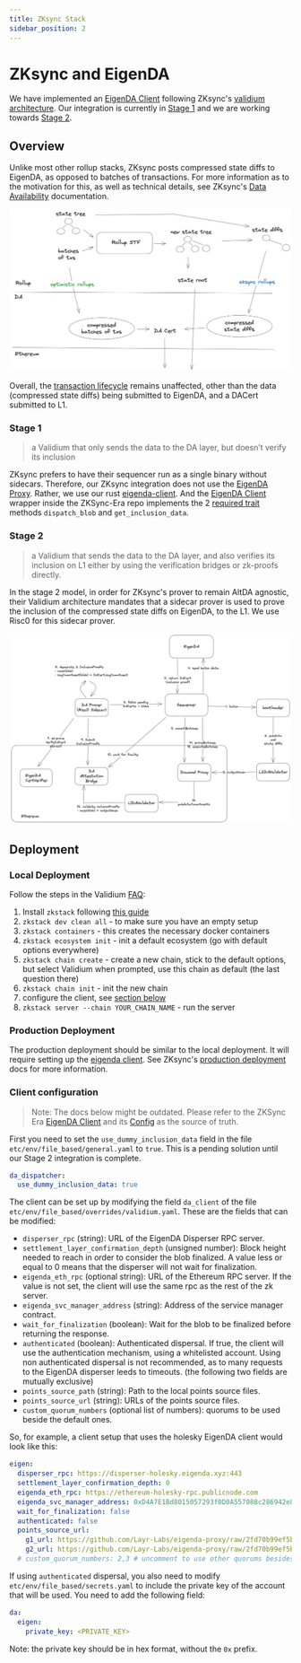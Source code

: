 ```yaml
---
title: ZKsync Stack
sidebar_position: 2
---
```

# ZKsync and EigenDA

We have implemented an [EigenDA Client](https://github.com/matter-labs/zksync-era/tree/main/core/node/da_clients/src/eigen) following ZKsync's [validium architecture](https://docs.zksync.io/zk-stack/running/validium). Our integration is currently in [Stage 1](#stage-1) and we are working towards [Stage 2](#stage-2).

## Overview

Unlike most other rollup stacks, ZKsync posts compressed state diffs to EigenDA, as opposed to batches of transactions. For more information as to the motivation for this, as well as technical details, see ZKsync's [Data Availability](https://docs.zksync.io/zksync-protocol/rollup/data-availability) documentation.

<!-- Image source: https://app.excalidraw.com/s/1XPZRMVbRNH/1fYTKbI9b4H -->
![](../../../../static/img/integrations/zksync/batches-vs-state-diffs.png)

Overall, the [transaction lifecycle](https://docs.zksync.io/zksync-protocol/rollup/transaction-lifecycle) remains unaffected, other than the data (compressed state diffs) being submitted to EigenDA, and a DACert submitted to L1.

### Stage 1
> a Validium that only sends the data to the DA layer, but doesn’t verify its inclusion

ZKsync prefers to have their sequencer run as a single binary without sidecars. Therefore, our ZKsync integration does not use the [EigenDA Proxy](../../dispersal/clients/eigenda-proxy.md). Rather, we use our rust [eigenda-client](https://github.com/Layr-Labs/eigenda-client-rs). And the [EigenDA Client](https://github.com/matter-labs/zksync-era/tree/f05fffda72393fd86c752e88b7192cc8e0c30b68/core/node/da_clients/src/eigen) wrapper inside the ZKSync-Era repo implements the 2 [required trait](https://docs.zksync.io/zk-stack/running/validium#server-related-details) methods `dispatch_blob` and `get_inclusion_data`.

### Stage 2
> a Validium that sends the data to the DA layer, and also verifies its inclusion on L1 either by using the verification bridges or zk-proofs directly.

In the stage 2 model, in order for ZKsync's prover to remain AltDA agnostic, their Validium architecture mandates that a sidecar prover is used to prove the inclusion of the compressed state diffs on EigenDA, to the L1. We use Risc0 for this sidecar prover.

<!-- Image source: https://app.excalidraw.com/s/1XPZRMVbRNH/9envZ9u54Sl -->
![](../../../../static/img/integrations/zksync/secure-integration-architecture.png)

## Deployment

### Local Deployment

Follow the steps in the Validium [FAQ](https://docs.zksync.io/zk-stack/running/validium#faq):
1. Install `zkstack` following [this guide](https://github.com/matter-labs/zksync-era/tree/main/zkstack_cli)
2. `zkstack dev clean all` - to make sure you have an empty setup
3. `zkstack containers` - this creates the necessary docker containers
4. `zkstack ecosystem init` - init a default ecosystem (go with default options everywhere)
5. `zkstack chain create` - create a new chain, stick to the default options, but select Validium when prompted, use this chain as default (the last question there)
6. `zkstack chain init` - init the new chain
7. configure the client, see [section below](#client-configuration)
8. `zkstack server --chain YOUR_CHAIN_NAME` - run the server

### Production Deployment

The production deployment should be similar to the local deployment. It will require setting up the [eigenda client](#client-configuration). See ZKsync's [production deployment](https://docs.zksync.io/zk-stack/running/production) docs for more information.

### Client configuration

> Note: The docs below might be outdated. Please refer to the ZKSync Era [EigenDA Client](https://github.com/matter-labs/zksync-era/tree/main/core/node/da_clients/src/eigen) and its [Config](https://github.com/matter-labs/zksync-era/blob/main/core/lib/config/src/configs/da_client/eigen.rs) as the source of truth.

First you need to set the `use_dummy_inclusion_data` field in the file `etc/env/file_based/general.yaml` to `true`. This is a pending solution until our Stage 2 integration is complete.

```yaml
da_dispatcher:
  use_dummy_inclusion_data: true
```

The client can be set up by modifying the field `da_client` of the file `etc/env/file_based/overrides/validium.yaml`.
These are the fields that can be modified:

- `disperser_rpc` (string): URL of the EigenDA Disperser RPC server.
- `settlement_layer_confirmation_depth` (unsigned number): Block height needed to reach in order to consider the blob
  finalized. A value less or equal to 0 means that the disperser will not wait for finalization.
- `eigenda_eth_rpc` (optional string): URL of the Ethereum RPC server. If the value is not set, the client will use the
  same rpc as the rest of the zk server.
- `eigenda_svc_manager_address` (string): Address of the service manager contract.
- `wait_for_finalization` (boolean): Wait for the blob to be finalized before returning the response.
- `authenticated` (boolean): Authenticated dispersal. If true, the client will use the authentication mechanism, using a
  whitelisted account. Using non authenticated dispersal is not recommended, as to many requests to the EigenDA
  disperser leeds to timeouts. (the following two fields are mutually exclusive)
- `points_source_path` (string): Path to the local points source files.
- `points_source_url` (string): URLs of the points source files.
- `custom_quorum_numbers` (optional list of numbers): quorums to be used beside the default ones.

So, for example, a client setup that uses the holesky EigenDA client would look like this:

```yaml
eigen:
  disperser_rpc: https://disperser-holesky.eigenda.xyz:443
  settlement_layer_confirmation_depth: 0
  eigenda_eth_rpc: https://ethereum-holesky-rpc.publicnode.com
  eigenda_svc_manager_address: 0xD4A7E1Bd8015057293f0D0A557088c286942e84b
  wait_for_finalization: false
  authenticated: false
  points_source_url:
    g1_url: https://github.com/Layr-Labs/eigenda-proxy/raw/2fd70b99ef5bf137d7bbca3461cf9e1f2c899451/resources/g1.point
    g2_url: https://github.com/Layr-Labs/eigenda-proxy/raw/2fd70b99ef5bf137d7bbca3461cf9e1f2c899451/resources/g2.point.powerOf2
  # custom_quorum_numbers: 2,3 # uncomment to use other quorums besides defaults
```

If using `authenticated` dispersal, you also need to modify `etc/env/file_based/secrets.yaml` to include the private key
of the account that will be used. You need to add the following field:

```yaml
da:
  eigen:
    private_key: <PRIVATE_KEY>
```

Note: the private key should be in hex format, without the `0x` prefix.